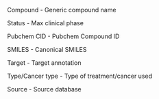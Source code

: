 Compound - Generic compound name

Status - Max clinical phase

Pubchem CID - Pubchem Compound ID

SMILES - Canonical SMILES

Target - Target annotation

Type/Cancer type - Type of treatment/cancer used

Source - Source database
